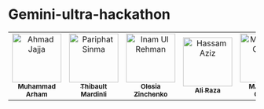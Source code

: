# Gemini-ultra-hackathon

<!-- [![Contributors][contributors-shield]][contributors-url]
[![Forks][forks-shield]][forks-url]
[![Stargazers][stars-shield]][stars-url]
[![Issues][issues-shield]][issues-url] -->

<table>
    <tbody>
        <tr>
            <td align="center">
                <a href="https://github.com/arhamansari11">
                    <img src="" width="100px;" alt="Ahmad Jajja"/>
                    <br />
                    <sub><b>Muhammad Arham</b></sub>
                </a> 
            </td>
            <td align="center">
                <a href="https://github.com/ThibaultMardinli">
                    <img src="https://avatars.githubusercontent.com/u/108357959?v=4" width="100px;" alt="Pariphat Sinma"/>
                    <br />
                    <sub><b>Thibault Mardinli</b></sub>
                </a> 
            </td>
            <td align="center">
          <a href="https://www.linkedin.com/in/olesiazinchenko/">
                    <img src="https://media.licdn.com/dms/image/D5603AQG0URgkr1fGcA/profile-displayphoto-shrink_200_200/0/1701443603877?e=1716422400&v=beta&t=ZlwQBK2YcsLgpRuGdR0WTb_cQU4HNlq71wv8gKYZgfo" width="100px;" alt="Inam Ul Rehman"/>
                    <br />
                    <sub><b>Olesia Zinchenko</b></sub>
                </a> 
            </td>
          <td align="center">
                <a href="https://github.com/AR-LABS-CPP">
                    <img src="https://avatars.githubusercontent.com/u/70814565?v=4" width="100px;" alt="Hassam Aziz"/>
                    <br />
                    <sub><b>Ali Raza</b></sub>
                </a> 
            </td>
          <td align="center">
                <a href="https://github.com/hassangulzar1">
                    <img src="https://avatars.githubusercontent.com/u/122821437?v=4" width="100px;" alt="M.Hassan Gulzar"/>
                    <br />
                    <sub><b>M.Hassan Gulzar</b></sub>
                </a> 
            </td>
          <td align="center">
                <a href="https://www.linkedin.com/in/faraz-shoaib-55368a19a/">
                    <img src="https://media.licdn.com/dms/image/D4D03AQG1YwVWmMkliA/profile-displayphoto-shrink_800_800/0/1692440912773?e=1714003200&v=beta&t=xESCKOMkZFfGRQa1_MZgItNYk7BTpmURdxx3TNDn7SQ" width="100px;" alt="Faraz Shoaib "/>
                    <br />
                    <sub><b>Faraz Shoaib </b></sub>
                </a> 
            </td>
        </tr> 
</tbody>
<table>
